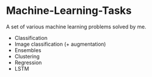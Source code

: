 # Machine-Learning-Tasks
A set of various machine learning problems solved by me.
* Classification
* Image classification (+ augmentation)
* Ensembles
* Clustering
* Regression
* LSTM
